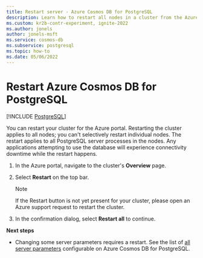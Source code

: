 ```yaml
---
title: Restart server - Azure Cosmos DB for PostgreSQL
description: Learn how to restart all nodes in a cluster from the Azure portal.
ms.custom: kr2b-contr-experiment, ignite-2022
ms.author: jonels
author: jonels-msft
ms.service: cosmos-db
ms.subservice: postgresql
ms.topic: how-to
ms.date: 05/06/2022
---
```


# Restart Azure Cosmos DB for PostgreSQL

[!INCLUDE [PostgreSQL](../includes/appliesto-postgresql.md)]

You can restart your cluster for the Azure portal. Restarting the cluster applies to all nodes; you can't selectively restart
individual nodes. The restart applies to all PostgreSQL server processes in the nodes. Any applications attempting to use the database will experience
connectivity downtime while the restart happens.

1. In the Azure portal, navigate to the cluster's **Overview** page.

1. Select **Restart** on the top bar.
   > [!NOTE]
   > If the Restart button is not yet present for your cluster, please open
   > an Azure support request to restart the cluster.

1. In the confirmation dialog, select **Restart all** to continue.

**Next steps**

- Changing some server parameters requires a restart. See the list of [all
  server parameters](reference-parameters.md) configurable on
  Azure Cosmos DB for PostgreSQL.
